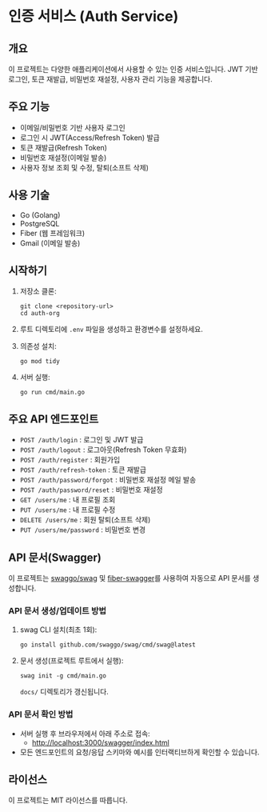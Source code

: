 # 인증 서비스 (Auth Service)

## 개요

이 프로젝트는 다양한 애플리케이션에서 사용할 수 있는 인증 서비스입니다. JWT 기반 로그인, 토큰 재발급, 비밀번호 재설정, 사용자 관리 기능을 제공합니다.

## 주요 기능

- 이메일/비밀번호 기반 사용자 로그인
- 로그인 시 JWT(Access/Refresh Token) 발급
- 토큰 재발급(Refresh Token)
- 비밀번호 재설정(이메일 발송)
- 사용자 정보 조회 및 수정, 탈퇴(소프트 삭제)

## 사용 기술

- Go (Golang)
- PostgreSQL
- Fiber (웹 프레임워크)
- Gmail (이메일 발송)

## 시작하기

1. 저장소 클론:

   ```shell
   git clone <repository-url>
   cd auth-org
   ```

2. 루트 디렉토리에 `.env` 파일을 생성하고 환경변수를 설정하세요.
3. 의존성 설치:

   ```shell
   go mod tidy
   ```

4. 서버 실행:

   ```shell
   go run cmd/main.go
   ```

## 주요 API 엔드포인트

- `POST /auth/login` : 로그인 및 JWT 발급
- `POST /auth/logout` : 로그아웃(Refresh Token 무효화)
- `POST /auth/register` : 회원가입
- `POST /auth/refresh-token` : 토큰 재발급
- `POST /auth/password/forgot` : 비밀번호 재설정 메일 발송
- `POST /auth/password/reset` : 비밀번호 재설정
- `GET /users/me` : 내 프로필 조회
- `PUT /users/me` : 내 프로필 수정
- `DELETE /users/me` : 회원 탈퇴(소프트 삭제)
- `PUT /users/me/password` : 비밀번호 변경

## API 문서(Swagger)

이 프로젝트는 [swaggo/swag](https://github.com/swaggo/swag) 및 [fiber-swagger](https://github.com/gofiber/swagger)를 사용하여 자동으로 API 문서를 생성합니다.

### API 문서 생성/업데이트 방법

1. swag CLI 설치(최초 1회):

   ```shell
   go install github.com/swaggo/swag/cmd/swag@latest
   ```

2. 문서 생성(프로젝트 루트에서 실행):

   ```shell
   swag init -g cmd/main.go
   ```

   `docs/` 디렉토리가 갱신됩니다.

### API 문서 확인 방법

- 서버 실행 후 브라우저에서 아래 주소로 접속:
  - [http://localhost:3000/swagger/index.html](http://localhost:3000/swagger/index.html)
- 모든 엔드포인트의 요청/응답 스키마와 예시를 인터랙티브하게 확인할 수 있습니다.

## 라이선스

이 프로젝트는 MIT 라이선스를 따릅니다.
